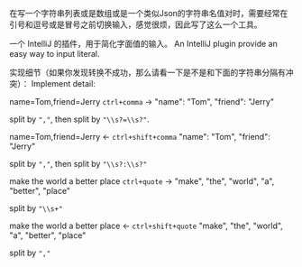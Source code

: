 在写一个字符串列表或是数组或是一个类似Json的字符串名值对时，需要经常在引号和逗号或是冒号之前切换输入，感觉很烦，因此写了这么一个工具。


一个 IntelliJ 的插件，用于简化字面值的输入。
An IntelliJ plugin provide an easy way to input literal.


实现细节（如果你发现转换不成功，那么请看一下是不是和下面的字符串分隔有冲突）：
Implement detail:

name=Tom,friend=Jerry `ctrl+comma` -> "name": "Tom", "friend": "Jerry"

split by `","`, then split by `"\\s?=\\s?"`.


name=Tom,friend=Jerry <- `ctrl+shift+comma`  "name": "Tom", "friend": "Jerry" 

split by `","`, then split by `"\\s?:\\s?"`


make the world a better place `ctrl+quote`  -> "make", "the", "world", "a", "better", "place"

split by `"\\s+"`

make the world a better place <- `ctrl+shift+quote`  "make", "the", "world", "a", "better", "place"

split by `","`